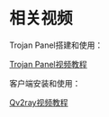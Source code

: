 # 相关视频

Trojan Panel搭建和使用：

[Trojan Panel视频教程](https://www.youtube.com/watch?v=53Io8JTlKPQ)

客户端安装和使用：

[Qv2ray视频教程](https://www.youtube.com/watch?v=Jvop08QLrY4)